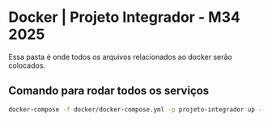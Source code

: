 # Docker | Projeto Integrador - M34 2025

Essa pasta é onde todos os arquivos relacionados ao docker serão colocados.

## Comando para rodar todos os serviços

```bash
docker-compose -f docker/docker-compose.yml -p projeto-integrador up --build -d
```
